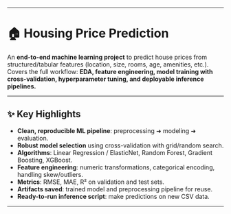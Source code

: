 
---

# 🏠 Housing Price Prediction

An **end-to-end machine learning project** to predict house prices from structured/tabular features (location, size, rooms, age, amenities, etc.).
Covers the full workflow: **EDA, feature engineering, model training with cross-validation, hyperparameter tuning, and deployable inference pipelines.**

---

## ✨ Key Highlights

* **Clean, reproducible ML pipeline**: preprocessing ➜ modeling ➜ evaluation.
* **Robust model selection** using cross-validation with grid/random search.
* **Algorithms**: Linear Regression / ElasticNet, Random Forest, Gradient Boosting, XGBoost.
* **Feature engineering**: numeric transformations, categorical encoding, handling skew/outliers.
* **Metrics**: RMSE, MAE, R² on validation and test sets.
* **Artifacts saved**: trained model and preprocessing pipeline for reuse.
* **Ready-to-run inference script**: make predictions on new CSV data.

---



